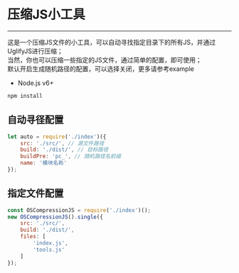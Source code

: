 # 压缩JS小工具
-------------
这是一个压缩JS文件的小工具，可以自动寻找指定目录下的所有JS，并通过UglifyJS进行压缩；  
当然，你也可以压缩一些指定的JS文件，通过简单的配置，即可使用；   
默认开启生成随机路径的配置，可以选择关闭，更多请参考example  

 - Node.js v6+

```bash
npm install
```


## 自动寻径配置  
```javascript
let auto = require('./index')({
    src: './src/', // 源文件路径
    build: './dist/', // 目标路径
    buildPre: 'pc_', // 随机路径名前缀
    name: '模块名称'
});
```


## 指定文件配置  
```javascript
const OSCompressionJS = require('./index')();
new OSCompressionJS().single({
    src: './src/',
    build: './dist/',
    files: [
    	'index.js',
    	'tools.js'
    ]
});
```